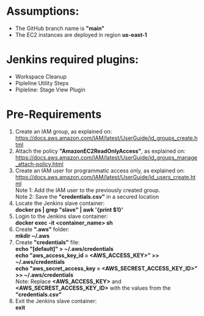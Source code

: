 # Assumptions:
* The GitHub branch name is **"main"**
* The EC2 instances are deployed in region **us-east-1**

# Jenkins required plugins:
* Workspace Cleanup
* Pipleline Utility Steps
* Pipleline: Stage View Plugin

# Pre-Requirements
1. Create an IAM group, as explained on:  
 https://docs.aws.amazon.com/IAM/latest/UserGuide/id_groups_create.html
2. Attach the policy **"AmazonEC2ReadOnlyAccess"**, as explained on:  
  https://docs.aws.amazon.com/IAM/latest/UserGuide/id_groups_manage_attach-policy.html
3. Create an IAM user for programmatic access only, as explained on:  
  https://docs.aws.amazon.com/IAM/latest/UserGuide/id_users_create.html  
  Note 1: Add the IAM user to the previously created group.  
  Note 2: Save the **"credentials.csv"** in a secured location
4. Locate the Jenkins slave container:  
  **docker ps | grep "slave" | awk '{print $1}'**
5. Login to the Jenkins slave container:  
  **docker exec -it <container_name> sh**
6. Create **".aws"** folder:  
  **mkdir ~/.aws**
7. Create **"credentials"** file:  
  **echo "[default]" > ~/.aws/credentials**  
  **echo "aws_access_key_id = <AWS_ACCESS_KEY>" >> ~/.aws/credentials**  
  **echo "aws_secret_access_key = <AWS_SECREST_ACCESS_KEY_ID>" >> ~/.aws/credentials**  
  Note: Replace **<AWS_ACCESS_KEY>** and **<AWS_SECREST_ACCESS_KEY_ID>** with the values from the **"credentials.csv"**
8. Exit the Jenkins slave container:  
  **exit**
